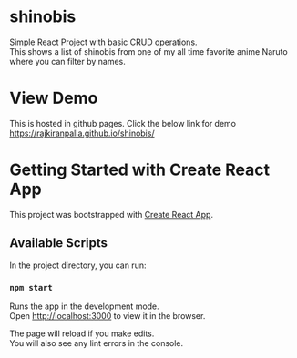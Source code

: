 # shinobis
Simple React Project with basic CRUD operations.  
This shows a list of shinobis from one of my all time favorite anime Naruto where you can filter by names.

# View Demo
This is hosted in github pages. Click the below link for demo  
https://rajkiranpalla.github.io/shinobis/

# Getting Started with Create React App

This project was bootstrapped with [Create React App](https://github.com/facebook/create-react-app).

## Available Scripts

In the project directory, you can run:

### `npm start`

Runs the app in the development mode.\
Open [http://localhost:3000](http://localhost:3000) to view it in the browser.

The page will reload if you make edits.\
You will also see any lint errors in the console.

